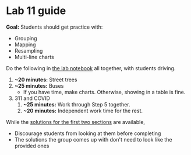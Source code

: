 # Lab 11 guide

**Goal:** Students should get practice with:

- Grouping
- Mapping
- Resampling
- Multi-line charts

Do the following in [the lab notebook](lab_11.ipynb) all together, with students driving.

1. **~20 minutes:** Street trees
1. **~25 minutes:** Buses
   - If you have time, make charts. Otherwise, showing in a table is fine.
1. 311 and COVID
   1. **~25 minutes:** Work through Step 5 together.
   1. **~20 minutes:** Independent work time for the rest.

While the [solutions for the first two sections](lab_11_solutions.ipynb) are available,

- Discourage students from looking at them before completing
- The solutions the group comes up with don't need to look like the provided ones
